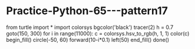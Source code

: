 # Practice-Python-65---pattern17

from turtle import *
import colorsys
bgcolor('black')
tracer(2)
h = 0.7
goto(150, 300)
for i in range(11000):
    c = colorsys.hsv_to_rgb(h, 1, 1)
    color(c)
    begin_fill()
    circle(-50, 60)
    forward(10-i*0.1)
    left(50)
    end_fill()
done()
